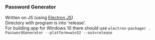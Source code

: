 
### Password Generator
Written on JS (using [Electron JS](https://www.electronjs.org))  
Directory with program  is into 'release'.  
For building app for Windows 10 there should use `electron-packager . PasswordGenerator --platform=win32 --out=release`
